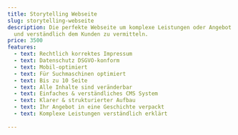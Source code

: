 ```yaml
---
title: Storytelling Webseite
slug: storytelling-webseite
description: Die perfekte Webseite um komplexe Leistungen oder Angebot einfach
  und verständlich dem Kunden zu vermitteln.
price: 3500
features:
  - text: Rechtlich korrektes Impressum
  - text: Datenschutz DSGVO-konform
  - text: Mobil-optimiert
  - text: Für Suchmaschinen optimiert
  - text: Bis zu 10 Seite
  - text: Alle Inhalte sind veränderbar
  - text: Einfaches & verständliches CMS System
  - text: Klarer & strukturierter Aufbau
  - text: Ihr Angebot in eine Geschichte verpackt
  - text: Komplexe Leistungen verständlich erklärt
  
---
```

